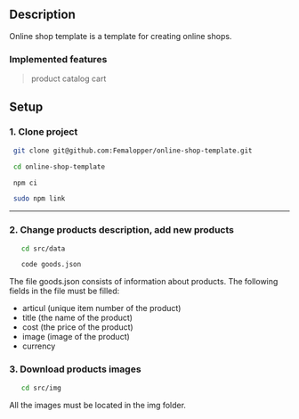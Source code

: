 ## Description

Online shop template is a template for creating online shops. 

### Implemented features
> product catalog
> cart

## Setup

### 1\. Clone project ###
 
  ```sh
   git clone git@github.com:Femalopper/online-shop-template.git

   cd online-shop-template

   npm ci

   sudo npm link
  ```
***

### 2\. Change products description, add new products ###
```sh
   cd src/data

   code goods.json
```
The file goods.json consists of information about products.
The following fields in the file must be filled:
- articul (unique item number of the product)
- title (the name of the product)
- cost (the price of the product)
- image (image of the product)
- currency

### 3\. Download products images ###
```sh
   cd src/img
```
All the images must be located in the img folder.

